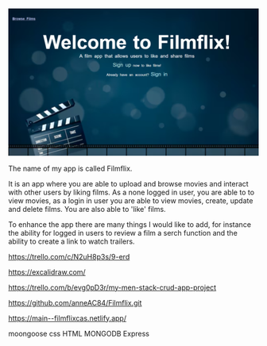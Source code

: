 ![alt text](image.png)

The name of my app is called Filmflix.

It is an app where you are able to upload and browse movies and interact with other users by liking films. As a none logged in user, you are able to to view movies, as a login in user you are able to view movies, create, update and delete films.  You are also able to 'like' films.


To enhance the app there are many things I would like to add, for instance the ability for logged in users to review a film a serch function and the ability to create a link to watch trailers.

https://trello.com/c/N2uH8p3s/9-erd

https://excalidraw.com/

https://trello.com/b/evg0pD3r/my-men-stack-crud-app-project

https://github.com/anneAC84/Filmflix.git

https://main--filmflixcas.netlify.app/



moongoose
css
HTML
MONGODB
Express